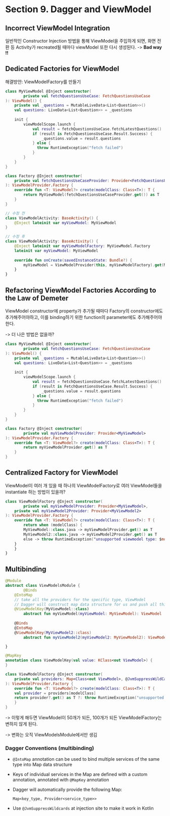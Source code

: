 # Section 9. Dagger and ViewModel 

## Incorrect ViewModel Integration

일반적인 Constructor Injection 방법을 통해 ViewModel을 주입하게 되면, 화면 전환 등 Activity가 recreated될 때마다 viewModel 또한 다시 생성된다. -> **Bad way !!**



## Dedicated Factories for ViewModel

해결방안: ViewModelFactory를 만들기

```kotlin
class MyViewModel @Inject constructor(
		private val fetchQuestionsUseCase: FetchQuestionsUseCase
): ViewModel() {
  	private val _questions = MutableLiveData<List<Question>>()
  	val questions: LiveData<List<Question>> = _questions
  
  	init {
      	viewModelScope.launch {
          	val result = fetchQuestionsUseCase.fetchLatestQuestions()
          	if (result is FetchQuestionsUseCase.Result.Success) {
              	_questions.value = result.questions
            } else {
              throw RuntimeException("fetch failed")
            }
        }
    }
}

class Factory @Inject constructor(
  	private val fetchQuestionsUseCaseProvider: Provider<FetchQuestionsUseCase>
): ViewModelProvider.Factory {
	override fun <T: ViewModel?> create(modelClass: Class<T>): T {
		return MyViewModel(fetchQuestionsUseCaseProvider.get()) as T
	}
}
```

```kotlin
// 수정 전
class ViewModelActivity: BaseActivity() {
  	@Inject lateinit var myViewModel: MyViewModel
}

// 수정 후
class ViewModelActivity: BaseActivity() {
  	@Inject lateinit var myViewModelFactory: MyViewModel.Factory
  	lateinit var myViewModel: MyViewModel
		
  	override fun onCreate(savedInstanceState: Bundle?) {
      	myViewModel = ViewModelProvider(this, myViewModelFactory).get(MyViewModel::class.java)
    }
}

```



## Refactoring ViewModel Factories According to the Law of Demeter

ViewModel constructor에 property가 추가될 때마다 Factory의 constructor에도 추가해주어야하고, 이를 binding하기 위한 function의 parameter에도 추가해주어야 한다.

-> 더 나은 방법은 없을까?

```kotlin
class MyViewModel @Inject constructor(
		private val fetchQuestionsUseCase: FetchQuestionsUseCase
): ViewModel() {
  	private val _questions = MutableLiveData<List<Question>>()
  	val questions: LiveData<List<Question>> = _questions
  
  	init {
      	viewModelScope.launch {
          	val result = fetchQuestionsUseCase.fetchLatestQuestions()
          	if (result is FetchQuestionsUseCase.Result.Success) {
              	_questions.value = result.questions
            } else {
              throw RuntimeException("fetch failed")
            }
        }
    }
}

class Factory @Inject constructor(
		private val myViewModelProvider: Provider<MyViewModel>
): ViewModelProvider.Factory {
	override fun <T: ViewModel?> create(modelClass: Class<T>): T {
		return myViewModelProvider.get() as T
	}
}
```



## Centralized Factory for ViewModel

ViewModel이 여러 개 있을 때 하나의 ViewModelFactory로 여러 ViewModel들을 instantiate 하는 방법이 있을까?

```kotlin
class ViewModelFactory @Inject constructor(
		private val myViewModelProvider: Provider<MyViewModel>,
  	private val myViewModel2Provider: Provider<MyViewModel2>
): ViewModelProvider.Factory {
	override fun <T: ViewModel?> create(modelClass: Class<T>): T {
		return when (modelClass) {
      	MyViewModel::class.java -> myViewModelProvider.get() as T
      	MyViewModel2::class.java -> myViewModel2Provider.get() as T
      	else -> throw RuntimeException("unsupported viewmodel type: $modelClass")
    }
	}
}
```



## Multibinding

```kotlin
@Module
abstract class ViewModelsModule {
		@Binds
  	@IntoMap 
  	// take all the providers for the specific type, ViewModel
  	// Dagger will construct map data structure for us and push all this viewModels
  	@ViewModelKey(MyViewModel::class)
		abstract fun myViewModel(myViewModel: MyViewModel): ViewModel
  	
  	@Binds
  	@IntoMap
  	@ViewModelKey(MyViewModel2::class)
		abstract fun myViewModel2(myViewModel2: MyViewModel2): ViewModel

}
```

```kotlin
@MapKey
annotation class ViewModelKey(val value: KClass<out ViewModel>) {
}
```

```kotlin
class ViewModelFactory @Inject constructor(
  	private val providers: Map<Class<out ViewModel>, @JvmSuppressWildCards Provider<ViewModel>>
): ViewModelProvider.Factory {
	override fun <T: ViewModel?> create(modelClass: Class<T>): T {
    val provider = providers[modelClass]
    return provider?.get() as T ?: throw RuntimeException("unsupported viewmodel type: $modelClass")
	}
}
```

-> 이렇게 해두면 ViewModel이 50개가 되든, 100개가 되든 ViewModelFactory는 변하지 않게 된다.

-> 변화는 오직 ViewModelsModule에서만 생김



### Dagger Conventions (multibinding)

- `@IntoMap` annotation can be used to bind multiple services of the same type into Map data structure

- Keys of individual services in the Map are defined with a custom annotation, annotated with `@MapKey` annotation

- Dagger will automatically provide the following Map: 

  `Map<key_type, Provider<service_type>>`

- Use `@JvmSuppressWildcards` at injection site to make it work in Kotlin

